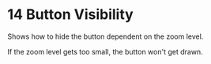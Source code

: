 # 14 Button Visibility

Shows how to hide the button dependent on the zoom level.
  

If the zoom level gets too small, the button won't get drawn.
